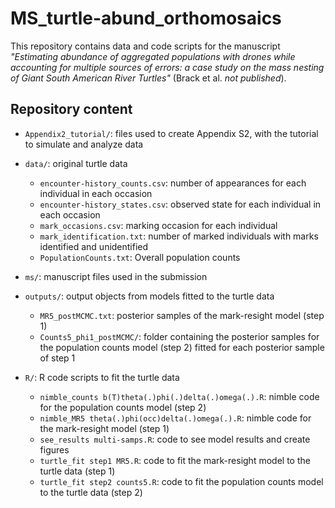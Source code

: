 # MS_turtle-abund_orthomosaics

This repository contains data and code scripts for the manuscript *"Estimating abundance of aggregated populations with drones while accounting for multiple sources of errors: a case study on the mass nesting of Giant South American River Turtles"* (Brack et al. *not published*).

## Repository content

-   `Appendix2_tutorial/`: files used to create Appendix S2, with the tutorial to simulate and analyze data

-   `data/`: original turtle data

    -   `encounter-history_counts.csv`: number of appearances for each individual in each occasion
    -   `encounter-history_states.csv`: observed state for each individual in each occasion
    -   `mark_occasions.csv`: marking occasion for each individual
    -   `mark_identification.txt`: number of marked individuals with marks identified and unidentified
    -   `PopulationCounts.txt`: Overall population counts

-   `ms/`: manuscript files used in the submission

-   `outputs/`: output objects from models fitted to the turtle data

    -   `MR5_postMCMC.txt`: posterior samples of the mark-resight model (step 1)
    -   `Counts5_phi1_postMCMC/`: folder containing the posterior samples for the population counts model (step 2) fitted for each posterior sample of step 1

-   `R/`: R code scripts to fit the turtle data

    -   `nimble_counts b(T)theta(.)phi(.)delta(.)omega(.).R`: nimble code for the population counts model (step 2)
    -   `nimble_MR5 theta(.)phi(occ)delta(.)omega(.).R`: nimble code for the mark-resight model (step 1)
    -   `see_results multi-samps.R`: code to see model results and create figures
    -   `turtle_fit step1 MR5.R`: code to fit the mark-resight model to the turtle data (step 1)
    -   `turtle_fit step2 counts5.R`: code to fit the population counts model to the turtle data (step 2)
